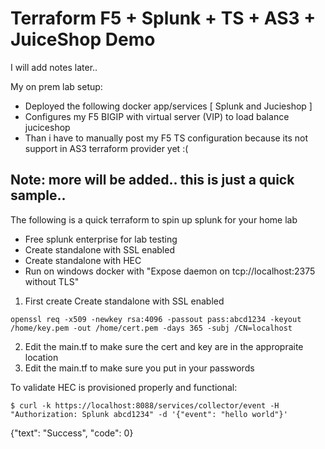 # Terraform F5 + Splunk + TS + AS3 + JuiceShop Demo

I will add notes later.. 

My on prem lab setup:
- Deployed the following docker app/services [ Splunk and Jucieshop ] 
- Configures my F5 BIGIP with virtual server (VIP) to load balance juciceshop
- Than i have to manually post my F5 TS configuration because its not support in AS3 terraform provider yet :( 


## Note: more will be added.. this is just a quick sample..

The following is a quick terraform to spin up splunk for your home lab
- Free splunk enterprise for lab testing
- Create standalone with SSL enabled
- Create standalone with HEC
- Run on windows docker with "Expose daemon on tcp://localhost:2375 without TLS"


1. First create Create standalone with SSL enabled
```
openssl req -x509 -newkey rsa:4096 -passout pass:abcd1234 -keyout /home/key.pem -out /home/cert.pem -days 365 -subj /CN=localhost
```

2. Edit the main.tf to make sure the cert and key are in the appropraite location
3. Edit the main.tf to make sure you put in your passwords

To validate HEC is provisioned properly and functional:
```
$ curl -k https://localhost:8088/services/collector/event -H "Authorization: Splunk abcd1234" -d '{"event": "hello world"}'
```
{"text": "Success", "code": 0}
